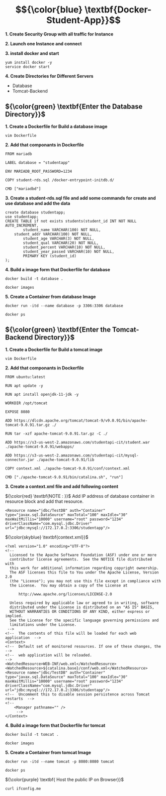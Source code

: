 
#  $${\color{blue} \textbf{Docker-Student-App}}$$

**1. Create Security Group with all traffic for Instance**

**2. Launch one Instance and connect**

**3. install docker and start**
````
yum install docker -y
service docker start
````

**4. Create Directories for Different Servers**
- Database
- Tomcat-Backend


##  ${\color{green} \textbf{Enter the Database Directory}}$

**1. Create a Dockerfile for Build a database image**
````
vim Dockerfile
````
**2. Add that componants in Dockerfile**
````
FROM mariadb

LABEL database = "studentapp"

ENV MARIADB_ROOT_PASSWORD=1234

COPY student-rds.sql /docker-entrypoint-initdb.d/

CMD ["mariadbd"]
````
**3. Create a student-rds.sql file and add some commands for create and use database and add the data**
````
create database studentapp;
use studentapp;
CREATE TABLE if not exists students(student_id INT NOT NULL AUTO_INCREMENT,
        student_name VARCHAR(100) NOT NULL,
    student_addr VARCHAR(100) NOT NULL,
        student_age VARCHAR(3) NOT NULL,
        student_qual VARCHAR(20) NOT NULL,
        student_percent VARCHAR(10) NOT NULL,
        student_year_passed VARCHAR(10) NOT NULL,
        PRIMARY KEY (student_id)
);
````

**4. Build a image form that Dockerfile for database**
````
docker build -t database .
````
````
docker images
````
**5. Create a Container from database Image**
````
docker run -itd --name database -p 3306:3306 database
````
````
docker ps
````

##  ${\color{green} \textbf{Enter the Tomcat-Backend Directory}}$

**1. Create a Dockerfile for Build a tomcat image**
````
vim Dockerfile
````
**2. Add that componants in Dockerfile**
````
FROM ubuntu:latest

RUN apt update -y

RUN apt install openjdk-11-jdk -y

WORKDIR /opt/tomcat

EXPOSE 8080

ADD https://dlcdn.apache.org/tomcat/tomcat-9/v9.0.91/bin/apache-tomcat-9.0.91.tar.gz ./

RUN tar -xzf apache-tomcat-9.0.91.tar.gz -C ./

ADD https://s3-us-west-2.amazonaws.com/studentapi-cit/student.war ./apache-tomcat-9.0.91/webapps/

ADD https://s3-us-west-2.amazonaws.com/studentapi-cit/mysql-connector.jar ./apache-tomcat-9.0.91/lib

COPY context.xml ./apache-tomcat-9.0.91/conf/context.xml

CMD ["./apache-tomcat-9.0.91/bin/catalina.sh", "run"]
````
**3. Create a context.xml file and add following content**

${\color{red} \textbf{NOTE : }}$ Add IP address of database container in resource block and add that resource.

````
<Resource name="jdbc/TestDB" auth="Container" type="javax.sql.DataSource" maxTotal="100" maxIdle="30" maxWaitMillis="10000" username="root" password="1234" driverClassName="com.mysql.jdbc.Driver" url="jdbc:mysql://172.17.0.2:3306/studentapp"/>
````
${\color{skyblue} \textbf{context.xml}}$
````
<?xml version="1.0" encoding="UTF-8"?>
<!-- 
  Licensed to the Apache Software Foundation (ASF) under one or more
  contributor license agreements.  See the NOTICE file distributed with
  this work for additional information regarding copyright ownership.
  The ASF licenses this file to You under the Apache License, Version 2.0
  (the "License"); you may not use this file except in compliance with
  the License.  You may obtain a copy of the License at

      http://www.apache.org/licenses/LICENSE-2.0

  Unless required by applicable law or agreed to in writing, software
  distributed under the License is distributed on an "AS IS" BASIS,
  WITHOUT WARRANTIES OR CONDITIONS OF ANY KIND, either express or implied.
  See the License for the specific language governing permissions and
  limitations under the License.
 -->
<!--  The contents of this file will be loaded for each web application  -->
<Context>
<!--  Default set of monitored resources. If one of these changes, the     -->
<!--  web application will be reloaded.                                    -->
<WatchedResource>WEB-INF/web.xml</WatchedResource>
<WatchedResource>${catalina.base}/conf/web.xml</WatchedResource>
<Resource name="jdbc/TestDB" auth="Container" type="javax.sql.DataSource" maxTotal="100" maxIdle="30" maxWaitMillis="10000" username="root" password="1234" driverClassName="com.mysql.jdbc.Driver" url="jdbc:mysql://172.17.0.2:3306/studentapp"/>
<!--  Uncomment this to disable session persistence across Tomcat restarts  -->
<!-- 
    <Manager pathname="" />
     -->
</Context>
````

**4. Build a image form that Dockerfile for tomcat**
````
docker build -t tomcat .
````
````
docker images
````
**5. Create a Container from tomcat Image**
````
docker run -itd --name tomcat -p 8080:8080 tomcat
````
````
docker ps
````

${\color{purple} \textbf{ Host the public IP on Browser}}$
````
curl ifconfig.me
````



